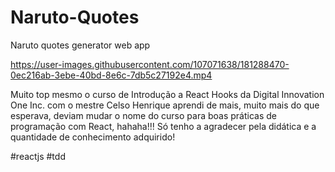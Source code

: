 # Naruto-Quotes
Naruto quotes generator web app

https://user-images.githubusercontent.com/107071638/181288470-0ec216ab-3ebe-40bd-8e6c-7db5c27192e4.mp4

Muito top mesmo o curso de Introdução a React Hooks da Digital Innovation One Inc. com o mestre Celso Henrique aprendi de mais, muito mais do que esperava, deviam mudar o nome do curso para boas práticas de programação com React, hahaha!!! Só tenho a agradecer pela didática e a quantidade de conhecimento adquirido!

#reactjs #tdd
